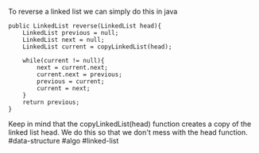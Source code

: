 To reverse a linked list we can simply do this in java
```
public LinkedList reverse(LinkedList head){
	LinkedList previous = null;
	LinkedList next = null;
	LinkedList current = copyLinkedList(head);
	
	while(current != null){
		next = current.next;
		current.next = previous;
		previous = current;
		current = next;
	}
	return previous;
}
```
Keep in mind that the copyLinkedList(head) function creates a copy of the linked list head. We do this so that we don't mess with the head function. 
#data-structure #algo #linked-list 